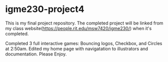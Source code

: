 # igme230-project4

This is my final project repository. The completed project will be linked from my class website(https://people.rit.edu/msw7420/igme230/) when it's completed.

Completed 3 full interactive games: Bouncing logos, Checkbox, and Circles at 2:50am.
Edited my home page with navigatation to illustrators and documentation.
Please Enjoy.

